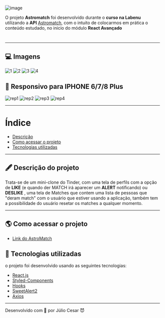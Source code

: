# 
![image](https://user-images.githubusercontent.com/93069800/160283524-984f216b-0ae8-4ff7-9c23-45d16d835c3b.png)


O projeto **Astromatch** foi desenvolvido durante o **curso na Labenu** utilizando a **API** [Astromatch](https://documenter.getpostman.com/view/7549981/SW12yx56?version=latest), com o intuito de colocarmos em prática o conteúdo estudado, no inicio do módulo **React Avançado**

<h1 align="center">

</h1>


---

## 💻  Imagens
![1](https://user-images.githubusercontent.com/93069800/160285232-7054836e-4abe-43bb-afe5-ed194af9e8f3.PNG)
![2](https://user-images.githubusercontent.com/93069800/160285228-d7d1d65b-5ed7-432b-9fa1-ee007fb1f5f1.PNG)
![3](https://user-images.githubusercontent.com/93069800/160285221-3e275779-82ff-4c7c-abaa-a5e05925e533.PNG)
![4](https://user-images.githubusercontent.com/93069800/160285212-b54678af-7225-4d7d-8759-f02695ead874.PNG)


## :iphone: Responsivo para IPHONE 6/7/8 Plus
![rep1](https://user-images.githubusercontent.com/93069800/160285262-7645bc28-c5a3-4d6b-a6a9-6a59181c6905.PNG)
![rep2](https://user-images.githubusercontent.com/93069800/160285265-0be72690-f122-43b4-9dd7-a49e9f6b84bf.PNG)
![rep3](https://user-images.githubusercontent.com/93069800/160285269-c8fa75f0-841f-4d99-b7e5-8ea31c7ab54b.PNG)
![rep4](https://user-images.githubusercontent.com/93069800/160285270-9534aa11-37e8-4d1f-9703-af654e7def5f.PNG)

---

# Índice

- [Descrição](#-descrição-do-projeto)
- [Como acessar o projeto](#-como-acessar-o-projeto)
- [Tecnologias utilizadas](#-tecnologias-utilizadas)

---

## 🖋 Descrição do projeto

Trata-se de um mini-clone do Tinder, com uma tela de perfils com a opção de **LIKE** (e quando der MATCH irá aparecer um **ALERT** notificando) ou **DESLIKE** , uma tela de Matches que contem uma lista de pessoas que "deram match" com o usuário que estiver usando a aplicação, também tem a possibilidade do usuário resetar os matches a qualquer momento.

---



## 🌎 Como acessar o projeto

- [Link do AstroMatch](https://toothsome-attention.surge.sh/)

## 🚀 Tecnologias utilizadas

o projeto foi desenvolvido usando as seguintes tecnologias:

- [React.js](https://pt-br.reactjs.org/docs/getting-started.html)
- [Styled-Components](https://styled-components.com/docs)
- [Hooks](https://pt-br.reactjs.org/docs/hooks-intro.html)
- [SweetAlert2](https://sweetalert.js.org/guides/)
- [Axios](https://axios-http.com/ptbr/docs/intro)

---


Desenvolvido com :purple_heart: por Júlio Cesar :smiling_imp:
